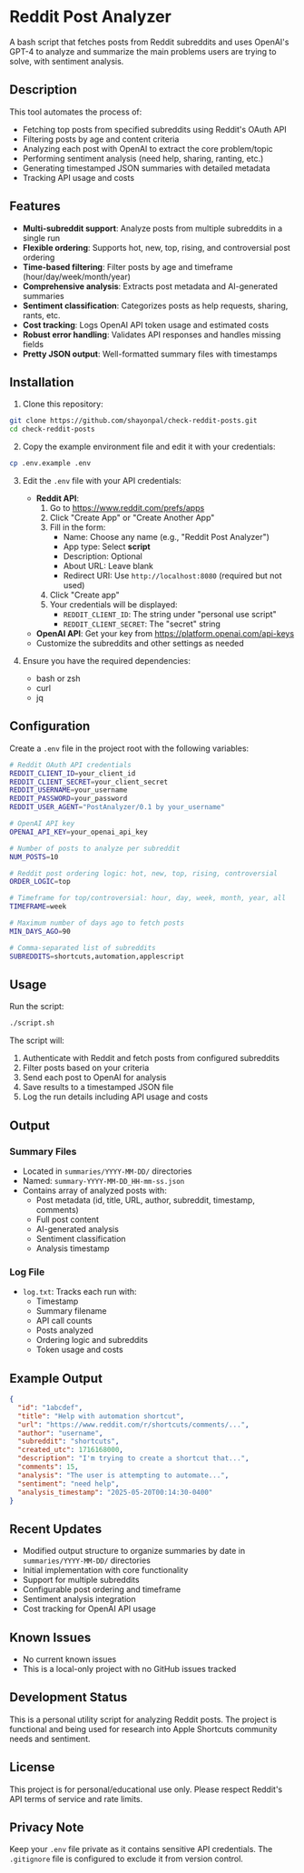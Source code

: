 # Reddit Post Analyzer

A bash script that fetches posts from Reddit subreddits and uses OpenAI's GPT-4 to analyze and summarize the main problems users are trying to solve, with sentiment analysis.

## Description

This tool automates the process of:
- Fetching top posts from specified subreddits using Reddit's OAuth API
- Filtering posts by age and content criteria
- Analyzing each post with OpenAI to extract the core problem/topic
- Performing sentiment analysis (need help, sharing, ranting, etc.)
- Generating timestamped JSON summaries with detailed metadata
- Tracking API usage and costs

## Features

- **Multi-subreddit support**: Analyze posts from multiple subreddits in a single run
- **Flexible ordering**: Supports hot, new, top, rising, and controversial post ordering
- **Time-based filtering**: Filter posts by age and timeframe (hour/day/week/month/year)
- **Comprehensive analysis**: Extracts post metadata and AI-generated summaries
- **Sentiment classification**: Categorizes posts as help requests, sharing, rants, etc.
- **Cost tracking**: Logs OpenAI API token usage and estimated costs
- **Robust error handling**: Validates API responses and handles missing fields
- **Pretty JSON output**: Well-formatted summary files with timestamps

## Installation

1. Clone this repository:
```bash
git clone https://github.com/shayonpal/check-reddit-posts.git
cd check-reddit-posts
```

2. Copy the example environment file and edit it with your credentials:
```bash
cp .env.example .env
```

3. Edit the `.env` file with your API credentials:
   - **Reddit API**: 
     1. Go to https://www.reddit.com/prefs/apps
     2. Click "Create App" or "Create Another App"
     3. Fill in the form:
        - Name: Choose any name (e.g., "Reddit Post Analyzer")
        - App type: Select **script**
        - Description: Optional
        - About URL: Leave blank
        - Redirect URI: Use `http://localhost:8080` (required but not used)
     4. Click "Create app"
     5. Your credentials will be displayed:
        - `REDDIT_CLIENT_ID`: The string under "personal use script"
        - `REDDIT_CLIENT_SECRET`: The "secret" string
   - **OpenAI API**: Get your key from https://platform.openai.com/api-keys
   - Customize the subreddits and other settings as needed

4. Ensure you have the required dependencies:
   - bash or zsh
   - curl
   - jq

## Configuration

Create a `.env` file in the project root with the following variables:

```bash
# Reddit OAuth API credentials
REDDIT_CLIENT_ID=your_client_id
REDDIT_CLIENT_SECRET=your_client_secret
REDDIT_USERNAME=your_username
REDDIT_PASSWORD=your_password
REDDIT_USER_AGENT="PostAnalyzer/0.1 by your_username"

# OpenAI API key
OPENAI_API_KEY=your_openai_api_key

# Number of posts to analyze per subreddit
NUM_POSTS=10

# Reddit post ordering logic: hot, new, top, rising, controversial
ORDER_LOGIC=top

# Timeframe for top/controversial: hour, day, week, month, year, all
TIMEFRAME=week

# Maximum number of days ago to fetch posts
MIN_DAYS_AGO=90

# Comma-separated list of subreddits
SUBREDDITS=shortcuts,automation,applescript
```

## Usage

Run the script:
```bash
./script.sh
```

The script will:
1. Authenticate with Reddit and fetch posts from configured subreddits
2. Filter posts based on your criteria
3. Send each post to OpenAI for analysis
4. Save results to a timestamped JSON file
5. Log the run details including API usage and costs

## Output

### Summary Files
- Located in `summaries/YYYY-MM-DD/` directories
- Named: `summary-YYYY-MM-DD_HH-mm-ss.json`
- Contains array of analyzed posts with:
  - Post metadata (id, title, URL, author, subreddit, timestamp, comments)
  - Full post content
  - AI-generated analysis
  - Sentiment classification
  - Analysis timestamp

### Log File
- `log.txt`: Tracks each run with:
  - Timestamp
  - Summary filename
  - API call counts
  - Posts analyzed
  - Ordering logic and subreddits
  - Token usage and costs

## Example Output

```json
{
  "id": "1abcdef",
  "title": "Help with automation shortcut",
  "url": "https://www.reddit.com/r/shortcuts/comments/...",
  "author": "username",
  "subreddit": "shortcuts",
  "created_utc": 1716168000,
  "description": "I'm trying to create a shortcut that...",
  "comments": 15,
  "analysis": "The user is attempting to automate...",
  "sentiment": "need help",
  "analysis_timestamp": "2025-05-20T00:14:30-0400"
}
```

## Recent Updates

- Modified output structure to organize summaries by date in `summaries/YYYY-MM-DD/` directories
- Initial implementation with core functionality
- Support for multiple subreddits
- Configurable post ordering and timeframe
- Sentiment analysis integration
- Cost tracking for OpenAI API usage

## Known Issues

- No current known issues
- This is a local-only project with no GitHub issues tracked

## Development Status

This is a personal utility script for analyzing Reddit posts. The project is functional and being used for research into Apple Shortcuts community needs and sentiment.

## License

This project is for personal/educational use only. Please respect Reddit's API terms of service and rate limits.

## Privacy Note

Keep your `.env` file private as it contains sensitive API credentials. The `.gitignore` file is configured to exclude it from version control.
